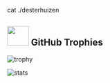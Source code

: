 cat ./desterhuizen
  
## <img src="https://media.giphy.com/media/YMwJF1OQAlbnf6HFjd/giphy.gif" width="50" height="45"> GitHub Trophies
![trophy](https://github-profile-trophy.vercel.app/?username=desterhuizen&theme=onedark&column=8)

![stats](https://github-readme-stats.vercel.app/api?username=desterhuizen&hide=prs,contribs&show_icons=true&theme=nord)
